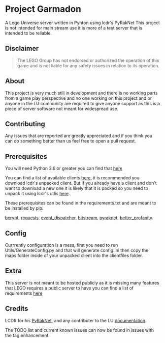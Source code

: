 # Project Garmadon
A Lego Universe server written in Pyhton using lcdr's PyRakNet
This project is not intended for main stream use it is more of a test server that is intended to be reliable.

## Disclaimer
> The LEGO Group has not endorsed or authorized the operation of this game and is not liable for any safety issues in relation to its operation.

## About
This project is very much still in development and there is no working parts from a game play perspective and no one working on this project and or anyone in the LU community are required to give anyone support as this is a piece of server software not meant for widespread use.

## Contributing 
Any issues that are reported are greatly appreciated and if you think you can do something better than us feel free to open a pull request.

## Prerequisites

You will need Python 3.6 or greater you can find that [here](https://www.python.org/downloads/)

You can find a list of available clients [here](https://docs.google.com/document/d/1XmHXWuUQqzUIOcv6SVVjaNBm4bFg9lnW4Pk1pllimEg), it is recommended you download lcdr's unpacked client. But if you already have a client and don't want to download a new one it is likely that it is packed so you need to unpack it using lcdr's utlis [here](https://bitbucket.org/lcdr/utils).

These prerequisites can be found in the requirements.txt and are meant to be installed by pip.

[bcrypt](https://pypi.org/project/bcrypt/), [requests](https://pypi.org/project/requests/), [event_dispatcher](https://github.com/lcdr/py_event_dispatcher), [bitstream](https://github.com/lcdr/bitstream), [pyraknet](https://github.com/lcdr/pyraknet), [better_profanity](https://pypi.org/project/better-profanity/).

## Config
Currrently configuration is a mess, first you need to run Utils/GenerateConfig.py and that will generate config.ini then copy the maps folder inside of your unpacked client into the clientfiles folder.

## Extra
This server is not meant to be hosted publicly as it is missing many features that LEGO requires a public server to have you can find a list of requirements [here](https://mega.nz/file/Jt1S1SYB#8wC8Ubqq8yQ4-4tVR1y7VrZEkCAUZuaNKjjeZQ6dhe8)

## Credits 
LCDR for his [PyRakNet](https://github.com/lcdr/pyraknet), and any contributer to the LU [documentation](https://docs.google.com/document/d/1v9GB1gNwO0C81Rhd4imbaLN7z-R0zpK5sYJMbxPP3Kc/edit#heading=h.q55eiu5cro7b). 

The TODO list and current known issues can now be found in issues with the tag enhancement.
